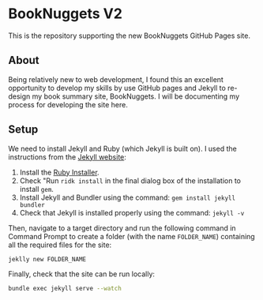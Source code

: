 # BookNuggets V2
This is the repository supporting the new BookNuggets GitHub Pages site.

## About
Being relatively new to web development, I found this an excellent opportunity to develop my skills by use GitHub pages and Jekyll to re-design my book summary site, BookNuggets. I will be documenting my process for developing the site here.

## Setup
We need to install Jekyll and Ruby (which Jekyll is built on). I used the instructions from the [Jekyll website](https://jekyllrb.com/docs/installation/windows/):

1. Install the [Ruby Installer](https://rubyinstaller.org/downloads/).
2. Check "Run `ridk install` in the final dialog box of the installation to install `gem`.
3. Install Jekyll and Bundler using the command: `gem install jekyll bundler`
4. Check that Jekyll is installed properly using the command: `jekyll -v`

Then, navigate to a target directory and run the following command in Command Prompt to create a folder (with the name `FOLDER_NAME`) containing all the required files for the site:

```sh
jeklly new FOLDER_NAME
```

Finally, check that the site can be run locally:

```sh
bundle exec jekyll serve --watch
```
